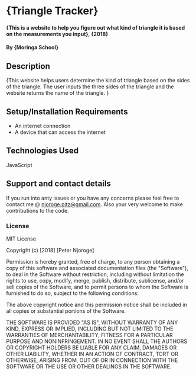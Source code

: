 # {Triangle Tracker}
#### {This is a website to help you figure out what kind of triangle it is based on the measurements you input}, {2018}
#### By **{Moringa School}**
## Description
{This website helps users determine the kind of triangle based on the sides of the triangle. The user inputs the three sides of the triangle and the website returns the name of the triangle.  }
## Setup/Installation Requirements
* An internet connection
* A device that can access the internet


## Technologies Used
JavaScript
## Support and contact details
If you run into anty issues or you have any concerns please feel free to contact me @ njoroge.pitz@gmail.com. Also your very welcome to make contributions to the code.
### License
MIT License

Copyright (c) [2018] [Peter Njoroge]

Permission is hereby granted, free of charge, to any person obtaining a copy
of this software and associated documentation files (the "Software"), to deal
in the Software without restriction, including without limitation the rights
to use, copy, modify, merge, publish, distribute, sublicense, and/or sell
copies of the Software, and to permit persons to whom the Software is
furnished to do so, subject to the following conditions:

The above copyright notice and this permission notice shall be included in all
copies or substantial portions of the Software.

THE SOFTWARE IS PROVIDED "AS IS", WITHOUT WARRANTY OF ANY KIND, EXPRESS OR
IMPLIED, INCLUDING BUT NOT LIMITED TO THE WARRANTIES OF MERCHANTABILITY,
FITNESS FOR A PARTICULAR PURPOSE AND NONINFRINGEMENT. IN NO EVENT SHALL THE
AUTHORS OR COPYRIGHT HOLDERS BE LIABLE FOR ANY CLAIM, DAMAGES OR OTHER
LIABILITY, WHETHER IN AN ACTION OF CONTRACT, TORT OR OTHERWISE, ARISING FROM,
OUT OF OR IN CONNECTION WITH THE SOFTWARE OR THE USE OR OTHER DEALINGS IN THE
SOFTWARE.